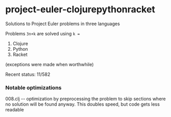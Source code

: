 # project-euler-clojurepythonracket
Solutions to Project Euler problems in three languages

Problems `3n+k` are solved using `k =`

1. Clojure
2. Python
3. Racket

(exceptions were made when worthwhile)

Recent status: 11/582

### Notable optimizations

008.clj -- optimization by preprocessing the problem to skip sections where no solution will be found anyway. This doubles speed, but code gets less readable
